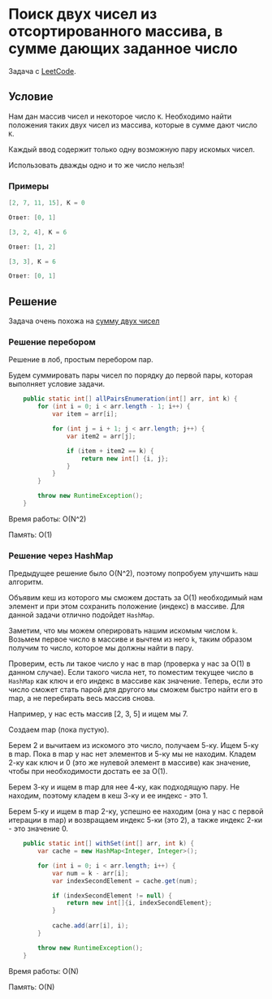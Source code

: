 # Поиск двух чисел из отсортированного массива, в сумме дающих заданное число

Задача с [LeetCode](https://leetcode.com/problems/two-sum/description/).

## Условие

Нам дан массив чисел и некоторое число `K`.
Необходимо найти положения таких двух чисел из массива, которые в сумме дают число `K`.

Каждый ввод содержит только одну возможную пару искомых чисел.

Использовать дважды одно и то же число нельзя!

### Примеры

```java
[2, 7, 11, 15], K = 0

Ответ: [0, 1]
```

```java
[3, 2, 4], K = 6

Ответ: [1, 2]
```

```java
[3, 3], K = 6

Ответ: [0, 1]
```

## Решение

Задача очень похожа на [сумму двух чисел](./two_sum.md)

### Решение перебором

Решение в лоб, простым перебором пар.

Будем суммировать пары чисел по порядку до первой пары, которая выполняет условие задачи.

```java
    public static int[] allPairsEnumeration(int[] arr, int k) {
        for (int i = 0; i < arr.length - 1; i++) {
            var item = arr[i];

            for (int j = i + 1; j < arr.length; j++) {
                var item2 = arr[j];

                if (item + item2 == k) {
                    return new int[] {i, j};
                }
            }
        }

        throw new RuntimeException();
    }
```

Время работы: O(N^2)

Память: O(1)

### Решение через HashMap

Предыдущее решение было O(N^2), поэтому попробуем улучшить наш алгоритм.

Объявим кеш из которого мы сможем достать за O(1) необходимый нам элемент и при этом сохранить положение (индекс) в массиве. Для данной задачи отлично подойдет `HashMap`.

Заметим, что мы можем оперировать нашим искомым числом `k`.
Возьмем первое число в массиве и вычтем из него `k`, таким образом получим то число, которое мы должны найти в пару.

Проверим, есть ли такое число у нас в map (проверка у нас за O(1) в данном случае). Если такого числа нет, то поместим текущее число в `HashMap` как ключ и его индекс в массиве как значение.
Теперь, если это число сможет стать парой для другого мы сможем быстро найти его в map, а не перебирать весь массив снова.

Например, у нас есть массив [2, 3, 5] и ищем мы 7.

Создаем map (пока пустую).

Берем 2 и вычитаем из искомого это число, получаем 5-ку. Ищем 5-ку в map.
Пока в map у нас нет элементов и 5-ку мы не находим. Кладем 2-ку как ключ и 0 (это же нулевой элемент в массиве) как значение, чтобы при необходимости достать ее за O(1).

Берем 3-ку и ищем в map для нее 4-ку, как подходящую пару. Не находим, поэтому кладем в кеш 3-ку и ее индекс - это 1.

Берем 5-ку и ищем в map 2-ку, успешно ее находим (она у нас с первой итерации в map) и возвращаем индекс 5-ки (это 2), а также индекс 2-ки - это значение 0.

```java
    public static int[] withSet(int[] arr, int k) {
        var cache = new HashMap<Integer, Integer>();

        for (int i = 0; i < arr.length; i++) {
            var num = k - arr[i];
            var indexSecondElement = cache.get(num);

            if (indexSecondElement != null) {
                return new int[]{i, indexSecondElement};
            } 
            
            cache.add(arr[i], i);
        }

        throw new RuntimeException();
    }
```

Время работы: O(N)

Память: O(N)
